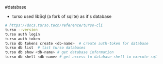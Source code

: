 #database

- turso used libSql (a fork of sqlite) as it's database

```bash
# https://docs.turso.tech/reference/turso-cli
turso --version
turso auth login
turso auth token
turso db tokens create <db-name>  # create auth-token for database
turso db list  # list turso databases
turso db show <db-name> # get database information
turso db shell <db-name> # get access to database shell to execute sql-queries 
```

